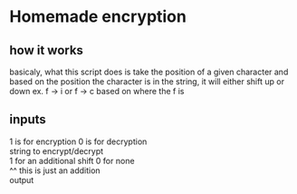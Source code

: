 # Homemade encryption
## how it works
basicaly, what this script does is take the position of a given character and based on the position the character is in the string, it will either shift up or down
ex. f -> i or f -> c based on where the f is

## inputs

1 is for encryption 0 is for decryption<br>
string to encrypt/decrypt<br>
1 for an additional shift 0 for none<br>
^^ this is just an addition<br>
output

